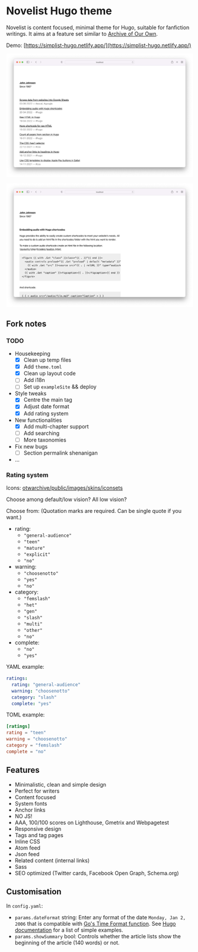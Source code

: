 # Novelist Hugo theme

Novelist is content focused, minimal theme for Hugo, suitable for fanfiction writings. It aims at a feature set similar to [Archive of Our Own](https://archiveofourown.org/).

Demo: [https://simplist-hugo.netlify.app/](https://simplist-hugo.netlify.app/)

![Theme screenshot](screenshot1.png)

![Theme screenshot](screenshot2.png)

## Fork notes

### TODO

- Housekeeping
    + [x] Clean up temp files
    + [x] Add `theme.toml`
    + [x] Clean up layout code
    + [ ] Add i18n
    + [ ] Set up `exampleSite` \&\& deploy
- Style tweaks
    + [x] Centre the main tag
    + [x] Adjust date format
    + [x] Add rating system
- New functionalities
    + [x] Add multi-chapter support
    + [ ] Add searching
    + [ ] More taxonomies
- Fix new bugs
    + [ ] Section permalink shenanigan
- ...

### Rating system

Icons: [otwarchive/public/images/skins/iconsets](https://github.com/otwcode/otwarchive/tree/master/public/images/skins/iconsets)

Choose among default/low vision? All low vision?

Choose from: \(Quotation marks are required. Can be single quote if you want.\)

- rating:
    + `"general-audience"`
    + `"teen"`
    + `"mature"`
    + `"explicit"`
    + `"no"`
- warning: 
    + `"choosenotto"`
    + `"yes"`
    + `"no"`
- category:
    + `"femslash"`
    + `"het"`
    + `"gen"`
    + `"slash"`
    + `"multi"`
    + `"other"`
    + `"no"`
- complete:
    + `"no"`
    + `"yes"`

YAML example:

```yaml
ratings:
  rating: "general-audience"
  warning: "choosenotto"
  category: "slash"
  complete: "yes"
```

TOML example:

```toml
[ratings]
rating = "teen"
warning = "choosenotto"
category = "femslash"
complete = "no"
```

## Features

- Minimalistic, clean and simple design
- Perfect for writers
- Content focused
- System fonts
- Anchor links
- NO JS!
- AAA, 100/100 scores on Lighthouse, Gmetrix and Webpagetest
- Responsive design
- Tags and tag pages
- Inline CSS
- Atom feed
- Json feed
- Related content (internal links)
- Sass
- SEO optimized (Twitter cards, Facebook Open Graph, Schema.org)

## Customisation

In `config.yaml`:

- `params.dateFormat` string: Enter any format of the date `Monday, Jan 2, 2006` that is compatible with [Go's Time Format function](https://pkg.go.dev/time#example-Time.Format). See [Hugo documentation](https://gohugo.io/functions/format/#hugo-date-and-time-templating-reference) for a list of simple examples.
- `params.showSummary` bool: Controls whether the article lists show the beginning of the article (140 words) or not.
